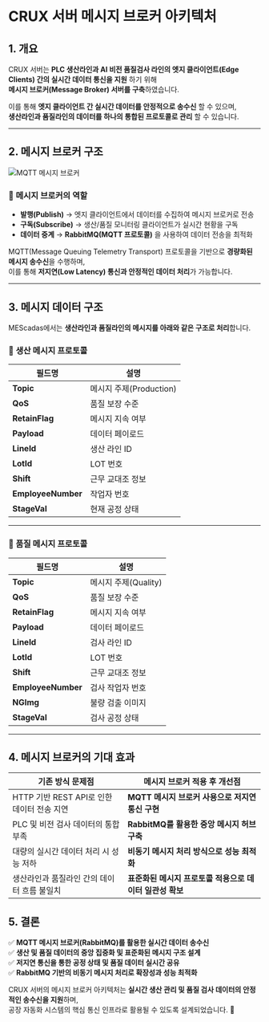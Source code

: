# CRUX 서버 메시지 브로커 아키텍처

## 1. 개요  

CRUX 서버는 **PLC 생산라인과 AI 비전 품질검사 라인의 엣지 클라이언트(Edge Clients) 간의 실시간 데이터 통신을 지원** 하기 위해  
**메시지 브로커(Message Broker) 서버를 구축**하였습니다.  

이를 통해 **엣지 클라이언트 간 실시간 데이터를 안정적으로 송수신** 할 수 있으며,  
**생산라인과 품질라인의 데이터를 하나의 통합된 프로토콜로 관리** 할 수 있습니다.  

---

## 2. 메시지 브로커 구조  

![MQTT 메시지 브로커](MQTT_Broker.png)  

### 🔹 **메시지 브로커의 역할**
- **발행(Publish)** → 엣지 클라이언트에서 데이터를 수집하여 메시지 브로커로 전송  
- **구독(Subscribe)** → 생산/품질 모니터링 클라이언트가 실시간 현황을 구독  
- **데이터 중계** → **RabbitMQ(MQTT 프로토콜)** 을 사용하여 데이터 전송을 최적화  

MQTT(Message Queuing Telemetry Transport) 프로토콜을 기반으로 **경량화된 메시지 송수신**을 수행하며,  
이를 통해 **저지연(Low Latency) 통신과 안정적인 데이터 처리**가 가능합니다.  

---

## 3. 메시지 데이터 구조  

MEScadas에서는 **생산라인과 품질라인의 메시지를 아래와 같은 구조로 처리**합니다.  

### 🔹 **생산 메시지 프로토콜**
| 필드명 | 설명 |
|--------|----------------|
| **Topic** | 메시지 주제(Production) |
| **QoS** | 품질 보장 수준 |
| **RetainFlag** | 메시지 지속 여부 |
| **Payload** | 데이터 페이로드 |
| **LineId** | 생산 라인 ID |
| **LotId** | LOT 번호 |
| **Shift** | 근무 교대조 정보 |
| **EmployeeNumber** | 작업자 번호 |
| **StageVal** | 현재 공정 상태 |

---

### 🔹 **품질 메시지 프로토콜**
| 필드명 | 설명 |
|--------|----------------|
| **Topic** | 메시지 주제(Quality) |
| **QoS** | 품질 보장 수준 |
| **RetainFlag** | 메시지 지속 여부 |
| **Payload** | 데이터 페이로드 |
| **LineId** | 검사 라인 ID |
| **LotId** | LOT 번호 |
| **Shift** | 근무 교대조 정보 |
| **EmployeeNumber** | 검사 작업자 번호 |
| **NGImg** | 불량 검출 이미지 |
| **StageVal** | 검사 공정 상태 |

---

## 4. 메시지 브로커의 기대 효과  

| 기존 방식 문제점 | 메시지 브로커 적용 후 개선점 |
|------------------|--------------------------------|
| HTTP 기반 REST API로 인한 데이터 전송 지연 | **MQTT 메시지 브로커 사용으로 저지연 통신 구현** |
| PLC 및 비전 검사 데이터의 통합 부족 | **RabbitMQ를 활용한 중앙 메시지 허브 구축** |
| 대량의 실시간 데이터 처리 시 성능 저하 | **비동기 메시지 처리 방식으로 성능 최적화** |
| 생산라인과 품질라인 간의 데이터 흐름 불일치 | **표준화된 메시지 프로토콜 적용으로 데이터 일관성 확보** |

## 5. 결론  

✅ **MQTT 메시지 브로커(RabbitMQ)를 활용한 실시간 데이터 송수신**  
✅ **생산 및 품질 데이터의 중앙 집중화 및 표준화된 메시지 구조 설계**  
✅ **저지연 통신을 통한 공정 상태 및 품질 데이터 실시간 공유**  
✅ **RabbitMQ 기반의 비동기 메시지 처리로 확장성과 성능 최적화**  

CRUX 서버의 메시지 브로커 아키텍처는 **실시간 생산 관리 및 품질 검사 데이터의 안정적인 송수신을 지원**하며,  
공장 자동화 시스템의 핵심 통신 인프라로 활용될 수 있도록 설계되었습니다. 🚀
